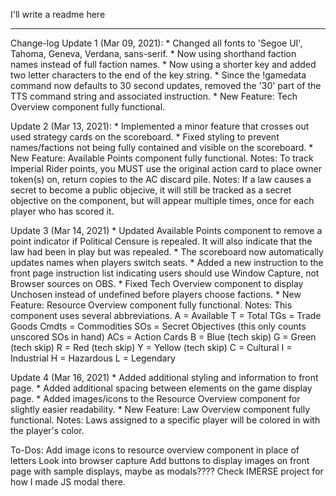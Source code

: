 I'll write a readme here



------
Change-log
Update 1 (Mar 09, 2021):
    * Changed all fonts to 'Segoe UI', Tahoma, Geneva, Verdana, sans-serif.
    * Now using shorthand faction names instead of full faction names.
    * Now using a shorter key and added two letter characters to the end of the key string.
    * Since the !gamedata command now defaults to 30 second updates, removed the '30' part of the TTS command string and associated instruction.
    * New Feature: Tech Overview component fully functional.

Update 2 (Mar 13, 2021):
    * Implemented a minor feature that crosses out used strategy cards on the scoreboard.
    * Fixed styling to prevent names/factions not being fully contained and visible on the scoreboard.
    * New Feature: Available Points component fully functional.
        Notes: To track Imperial Rider points, you MUST use the original action card to place owner token(s) on, return copies to the AC discard pile.
        Notes: If a law causes a secret to become a public objecive, it will still be tracked as a secret objective on the component, but will appear multiple times, once for each player who has scored it.
    
Update 3 (Mar 14, 2021)
    * Updated Available Points component to remove a point indicator if Political Censure is repealed.  It will also indicate that the law had been in play but was repealed.
    * The scoreboard now automatically updates names when players switch seats.
    * Added a new instruction to the front page instruction list indicating users should use Window Capture, not Browser sources on OBS.
    * Fixed Tech Overview component to display Unchosen instead of undefined before players choose factions.
    * New Feature: Resource Overview component fully functional.
        Notes: This component uses several abbreviations.
        A = Available
        T = Total
        TGs = Trade Goods
        Cmdts = Commodities
        SOs = Secret Objectives (this only counts unscored SOs in hand)
        ACs = Action Cards
        B = Blue (tech skip)
        G = Green (tech skip)
        R = Red (tech skip)
        Y = Yellow (tech skip)
        C = Cultural
        I = Industrial
        H = Hazardous
        L = Legendary

Update 4 (Mar 16, 2021)
    * Added additional styling and information to front page.
    * Added additional spacing between elements on the game display page.
    * Added images/icons to the Resource Overview component for slightly easier readability. 
    * New Feature: Law Overview component fully functional.
        Notes: Laws assigned to a specific player will be colored in with the player's color.
    


To-Dos:
Add image icons to resource overview component in place of letters
Look into browser capture
Add buttons to display images on front page with sample displays, maybe as modals???? Check IMERSE project for how I made JS modal there.